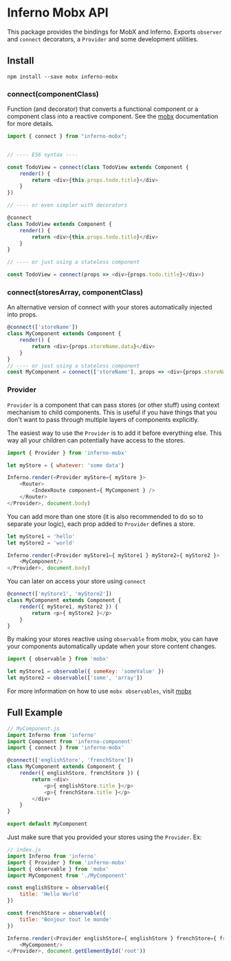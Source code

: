 # Inferno Mobx API

This package provides the bindings for MobX and Inferno.
Exports `observer` and `connect` decorators, a `Provider` and some development utilities.

## Install

```
npm install --save mobx inferno-mobx
```

### connect(componentClass)

Function (and decorator) that converts a functional component or a component class into a reactive component.
See the [mobx](https://mobxjs.github.io/mobx/refguide/observer-component.html) documentation for more details.

```javascript
import { connect } from "inferno-mobx";


// ---- ES6 syntax ----

const TodoView = connect(class TodoView extends Component {
    render() {
        return <div>{this.props.todo.title}</div>
    }
})

// ---- or even simpler with decorators

@connect 
class TodoView extends Component {
    render() {
        return <div>{this.props.todo.title}</div>
    }
}

// ---- or just using a stateless component

const TodoView = connect(props => <div>{props.todo.title}</div>)
```

### connect(storesArray, componentClass)

An alternative version of connect with your stores automatically injected into props.

```javascript
@connect(['storeName'])
class MyComponent extends Component {
    render() {
        return <div>{props.storeName.data}</div>
    }
}
// ---- or just using a stateless component
const MyComponent = connect(['storeName'], props => <div>{props.storeName.data}</div>)
```

### Provider

`Provider` is a component that can pass stores (or other stuff) using context mechanism to child components. This is useful if you have things that you don't want to pass through multiple layers of components explicitly.

The easiest way to use the `Provider` is to add it before everything else. This way all your children can potentially have access to the stores.

```javascript
import { Provider } from 'inferno-mobx'

let myStore = { whatever: 'some data'}

Inferno.render(<Provider myStore={ myStore }>
    <Router>
        <IndexRoute component={ MyComponent } />
    </Router>
</Provider>, document.body)
```

You can add more than one store (it is also recommended to do so to separate your logic), each prop added to `Provider` defines a store.

```javascript
let myStore1 = 'hello'
let myStore2 = 'world'

Inferno.render(<Provider myStore1={ myStore1 } myStore2={ myStore2 }>
    <MyComponent/>
</Provider>, document.body)
```

You can later on access your store using `connect`

```javascript
@connect(['myStore1', 'myStore2'])
class MyComponent extends Component {
    render({ myStore1, myStore2 }) {
        return <p>{ myStore2 }</p>
    }
}
```

By making your stores reactive using `observable` from mobx, you can have your components automatically update when your store content changes.

```javascript
import { observable } from 'mobx'

let myStore1 = observable({ someKey: 'someValue' })
let myStore2 = observable(['some', 'array'])
```

For more information on how to use `mobx observables`,  visit [mobx](https://github.com/mobxjs/mobx)


Full Example
---

```javascript
// MyComponent.js
import Inferno from 'inferno'
import Component from 'inferno-component'
import { connect } from 'inferno-mobx'

@connect(['englishStore', 'frenchStore'])
class MyComponent extends Component {
    render({ englishStore, frenchStore }) {
        return <div>
            <p>{ englishStore.title }</p>
            <p>{ frenchStore.title }</p>
        </div>
    }
}

export default MyComponent
```

Just make sure that you provided your stores using the `Provider`. Ex:

```javascript
// index.js
import Inferno from 'inferno'
import { Provider } from 'inferno-mobx'
import { observable } from 'mobx'
import MyComponent from './MyComponent'

const englishStore = observable({
    title: 'Hello World'
})

const frenchStore = observable({
    title: 'Bonjour tout le monde'
})

Inferno.render(<Provider englishStore={ englishStore } frenchStore={ frenchStore }>
    <MyComponent/>
</Provider>, document.getElementById('root'))
```
